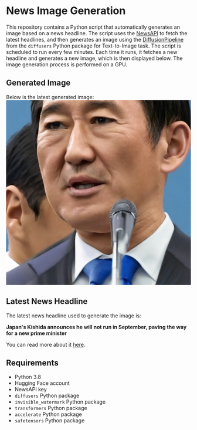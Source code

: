 # News Image Generation
This repository contains a Python script that automatically generates an image based on a news headline. The script uses the [NewsAPI](https://newsapi.org/) to fetch the latest headlines, and then generates an image using the [DiffusionPipeline](https://github.com/huggingface/diffusers) from the `diffusers` Python package for Text-to-Image task.
The script is scheduled to run every few minutes. Each time it runs, it fetches a new headline and generates a new image, which is then displayed below. The image generation process is performed on a GPU.

## Generated Image
Below is the latest generated image:
![Generated Image](image.png)

## Latest News Headline
The latest news headline used to generate the image is:

**Japan's Kishida announces he will not run in September, paving the way for a new prime minister**

You can read more about it [here](https://news.google.com/rss/articles/CBMiqgFBVV95cUxPbk5JLXFQNk5DLWVkd2hWWmVJUVNqOWhzR09vRjJnbDRHdVhrcllzYngybzFYSVpVSUYxOTFtN3FqZzBxYkxVRWU1MmZSN0pvS09CVTdVcHVrWDRzMTlYczl6bFRfZ0w1X19pM19VMUhlT1hpQkgwb2hPTHVFTk52RWR6ZGVlcGlxLXNDaVZBczFNdzdzUHhQUDVBQVFOOXVwbTVaS1Y1STBlUQ?oc=5).

## Requirements
- Python 3.8
- Hugging Face account
- NewsAPI key
- `diffusers` Python package
- `invisible_watermark` Python package
- `transformers` Python package
- `accelerate` Python package
- `safetensors` Python package
